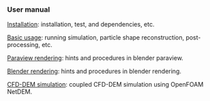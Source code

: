 ###

### User manual

[Installation](installation.md): installation, test, and dependencies, etc.

[Basic usage](basic_usage.md): running simulation, particle shape reconstruction, post-processing, etc.

[Paraview rendering](paraview_rendering.md): hints and procedures in blender paraview.

[Blender rendering](blender_rendering.md): hints and procedures in blender rendering.

[CFD-DEM simulation](cfddem_simulation.md): coupled CFD-DEM simulation using OpenFOAM NetDEM.